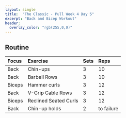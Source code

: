 ```yaml
---
layout: single
title:  "The Classic - Pull Week 4 Day 5"
excerpt: "Back and Bicep Workout"
header:
  overlay_color: "rgb(255,0,0)"
---
```


## Routine

| Focus | Exercise | Sets | Reps |
|:-|:-|:-|:-|
|Back|Chin-ups|3|10|
|Back|Barbell Rows|3|10|
|Biceps|Hammer curls|3|12|
|Back|V-Grip Cable Rows|3|12|
|Biceps|Reclined Seated Curls|3|12|
|Back|Chin-up holds|2|to failure|

